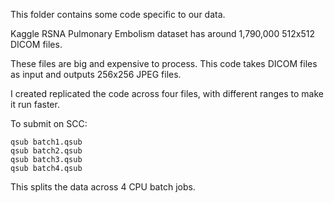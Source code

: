 This folder contains some code specific to our data.

Kaggle RSNA Pulmonary Embolism dataset has around 1,790,000 512x512 DICOM files.

These files are big and expensive to process. This code takes DICOM files as input and outputs 256x256 JPEG files.

I created replicated the code across four files, with different ranges to make it run faster.

To submit on SCC:

```
qsub batch1.qsub
qsub batch2.qsub
qsub batch3.qsub
qsub batch4.qsub
```

This splits the data across 4 CPU batch jobs.
